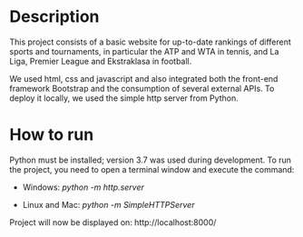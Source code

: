 # Description
This project consists of a basic website for up-to-date rankings of different sports and tournaments, in particular the ATP and WTA in tennis, and La Liga, Premier League and Ekstraklasa in football.

We used html, css and javascript and also integrated both the front-end framework Bootstrap and the consumption of several external APIs. To deploy it locally, we used the simple http server from Python.
# How to run
Python must be installed; version 3.7 was used during development.
To run the project, you need to open a terminal window and execute the command:
- Windows:
_python -m http.server_

- Linux and Mac:
_python -m SimpleHTTPServer_

Project will now be displayed on: http://localhost:8000/
